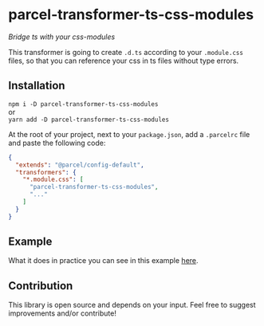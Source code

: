 # parcel-transformer-ts-css-modules
_Bridge ts with your css-modules_

This transformer is going to create `.d.ts` according to your `.module.css` files,
so that you can reference your css in ts files without type errors.

## Installation
`npm i -D parcel-transformer-ts-css-modules`  
or  
`yarn add -D parcel-transformer-ts-css-modules`

At the root of your project, next to your `package.json`, add a `.parcelrc` file and paste the following code:
```json
{
  "extends": "@parcel/config-default",
  "transformers": {
    "*.module.css": [
      "parcel-transformer-ts-css-modules",
      "..."
    ]
  }
}
```

## Example
What it does in practice you can see in this example [here](https://github.dev/dmitrijs-balcers/react-css-modules-typescript-boilerplate/tree/master/src/components).

## Contribution
This library is open source and depends on your input. Feel free to suggest improvements and/or contribute!
